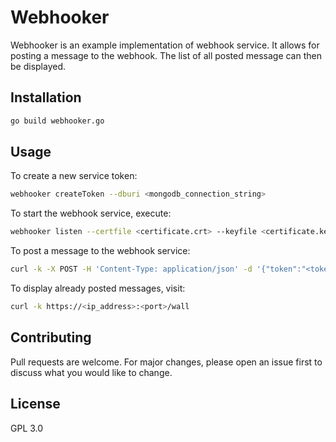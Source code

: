 # Webhooker

Webhooker is an example implementation of webhook service. It allows for posting
a message to the webhook. The list of all posted message can then be displayed.

## Installation

```bash
go build webhooker.go
```

## Usage
To create a new service token:
```bash
webhooker createToken --dburi <mongodb_connection_string>
```

To start the webhook service, execute:
```bash
webhooker listen --certfile <certificate.crt> --keyfile <certificate.key> --dburi <mongodb_connection_string> --listen-address [ip_address]<:port>
```

To post a message to the webhook service:
```bash
curl -k -X POST -H 'Content-Type: application/json' -d '{"token":"<token>","channel":"<channel_not_used_yet>","message":"<message_to_be_posted>"}' https://<ip_address>:<port>/webhook
```

To display already posted messages, visit:
```bash
curl -k https://<ip_address>:<port>/wall
```

## Contributing

Pull requests are welcome. For major changes, please open an issue first
to discuss what you would like to change.

## License

GPL 3.0
